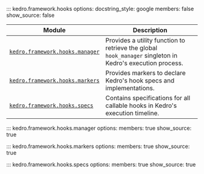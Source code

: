 ::: kedro.framework.hooks
    options:
      docstring_style: google
      members: false
      show_source: false

| Module                          | Description                                                                 |
|---------------------------------|-----------------------------------------------------------------------------|
| [`kedro.framework.hooks.manager`](#kedro.framework.hooks.manager) | Provides a utility function to retrieve the global `hook_manager` singleton in Kedro's execution process. |
| [`kedro.framework.hooks.markers`](#kedro.framework.hooks.markers) | Provides markers to declare Kedro's hook specs and implementations.        |
| [`kedro.framework.hooks.specs`](#kedro.framework.hooks.specs)     | Contains specifications for all callable hooks in Kedro's execution timeline. |


::: kedro.framework.hooks.manager
    options:
      members: true
      show_source: true

::: kedro.framework.hooks.markers
    options:
      members: true
      show_source: true

::: kedro.framework.hooks.specs
    options:
      members: true
      show_source: true
